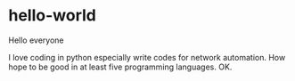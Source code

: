 # hello-world

Hello everyone

I love coding in python especially write codes for network automation.
How hope to be good in at least five programming languages.
OK.
